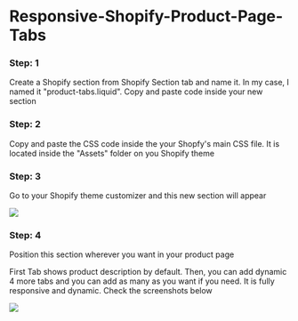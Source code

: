 # Responsive-Shopify-Product-Page-Tabs
<h3> Step: 1 </h3>
<p> Create a Shopify section from Shopify Section tab  and name it. In my case, I named it "product-tabs.liquid". Copy and paste code inside your new section</p>

<h3> Step: 2 </h3>
<p> Copy and paste the CSS code inside the your Shopfy's main CSS file. It is located inside the "Assets" folder  on you Shopify theme </p>

<h3> Step: 3 </h3>
<p> Go to your Shopify theme customizer and this new section will appear  </p>
<img class="img" src="https://cdn.shopify.com/s/files/1/0598/4613/1870/files/Screen_Shot_2022-02-28_at_7.18.45_PM_1.jpg?v=1646097878">
<h3> Step: 4 </h3>
<p>Position this section wherever you want in your product page</p>
<p>First Tab shows product description by default. Then, you can add dynamic 4 more tabs and you can add as many as you want if you need. It is fully responsive and dynamic. Check the screenshots below</p>

<img class="img" src="https://cdn.shopify.com/s/files/1/0598/4613/1870/files/Screen_Shot_2022-02-28_at_7.34.47_PM.png?v=1646098509">










